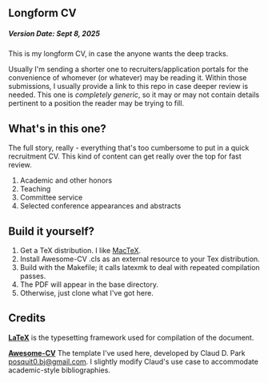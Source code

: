 ## Longform CV

##### Version Date: Sept 8, 2025

This is my longform CV, in case the anyone wants the deep tracks. 

Usually I'm sending a shorter one to recruiters/application portals for the convenience of whomever (or whatever) may be reading it. Within those submissions, I usually provide a link to this repo in case deeper review is needed. This one is _completely generic_, so it may or may not contain details pertinent to a position the reader may be trying to fill.

## What's in this one?

The full story, really - everything that's too cumbersome to put in a quick recruitment CV. This kind of content can get really over the top for fast review.

1. Academic and other honors
1. Teaching
1. Committee service
1. Selected conference appearances and abstracts

## Build it yourself?

1. Get a TeX distribution. I like [MacTeX](https://www.tug.org/mactex/).
2. Install Awesome-CV .cls as an external resource to your Tex distribution.
3. Build with the Makefile; it calls latexmk to deal with repeated compilation passes.
4. The PDF will appear in the base directory.
5. Otherwise, just clone what I've got here.

## Credits

[**LaTeX**](https://www.latex-project.org) is the typesetting framework used for compilation of the document.

[**Awesome-CV**](https://github.com/posquit0/Awesome-CV) The template I've used here, developed by Claud D. Park <posquit0.bj@gmail.com>. I slightly modify Claud's use case to accommodate academic-style bibliographies.